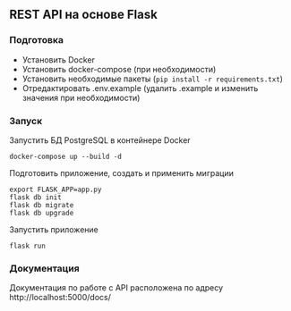 ## REST API на основе Flask

### Подготовка
- Установить Docker
- Установить docker-compose (при необходимости)
- Установить необходимые пакеты (`pip install -r requirements.txt`)
- Отредактировать .env.example (удалить .example и изменить значения при необходимости)
### Запуск
Запустить БД PostgreSQL в контейнере Docker
```
docker-compose up --build -d
```
Подготовить приложение, создать и применить миграции
```
export FLASK_APP=app.py
flask db init
flask db migrate
flask db upgrade
```
Запустить приложение
```
flask run
```

### Документация
Документация по работе с API расположена по адресу http://localhost:5000/docs/